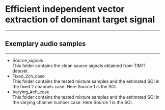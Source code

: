 # Efficient independent vector extraction of dominant target signal
---
## Exemplary audio samples
---
- Source_signals  
This folder contains the clean source signals obtained from TIMIT dataset.
- Fixed_2ch_case  
This folder contains the tested mixture samples and the estimated SOI in the fixed 2 channels case.
Here Source 1 is the SOI.
- Varying_#ch_case  
This folder contains the tested mixture samples and the estimated SOI in the varying channel number case.
Here Source 1 is the SOI.
